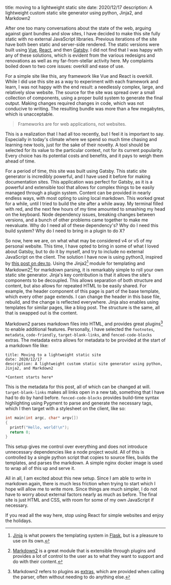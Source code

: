 title: moving to a lightweight static site
date: 2020/12/17
description: A lightweight custom static site generator using python, Jinja2, and Markdown2

After one too many conversations about the state of the web, arguing against giant
bundles and slow sites, I have decided to make this site fully static with no
external JavaScript libraries. Previous
iterations of the site have both been static and server-side rendered. The
static versions were built using
[Vue](https://vuejs.org/),
[React](https://reactjs.org/), and then
[Gatsby](https://www.gatsbyjs.com/). I did not find that I was happy with any of
these solutions, which is evident from the various redesigns and renovations as
well as my far-from-stellar activity here. My complaints boiled down to two core
issues: overkill and ease of use.

For a simple site like this, any framework like Vue and React is overkill.
While I did use this site as a way to experiment with each framework and learn,
I was not happy with the end result: a needlessly complex, large, and relatively
slow website. The source for the site was spread over a small collection of
components, using a proper build system to generate the final output. Making
changes required changes in code, which was not conducive to writing. The
resulting bundle was more than a few megabytes, which is unacceptable.

> Frameworks are for web applications, not websites.

This is a realization
that I had all too recently, but I feel it is important to say. Especially in
today's climate where we spend so much time chasing and learning new tools, just
for the sake of their novelty. A tool should be selected for its value to the
particular context, not for its current popularity. Every choice has its
potential costs and benefits, and it pays to weigh them ahead of time.

For a period of time, this site was built using Gatsby. This static site
generator is incredibly powerful, and I have used it before for making
documentation sites. This application was perfect for Gatsby, as it is a
powerful and extensible tool that allows for complex things to be easily
managed through a plugin system. Content can be provided in nearly endless ways,
with most opting to using local markdown. This worked great for a while, until I
tried to build the site after a while away. My terminal filled with red, and the
next few hours of my time amounted to smashing my head on the keyboard. Node
dependency issues, breaking changes between versions, and a bunch of other
problems came together to make me reevaluate. Why do I need all of these
dependency's? Why do I need this build system? Why do I need to bring in a
plugin to do X?

So now, here we are, on what what may be considered v4 or v5 of my personal
website. This time, I have opted to bring in some of what I loved about Gatsby,
but to do it by myself, and try to include no external JavaScript on the client.
The solution I have now is using python3, inspired by
[this post on dev.to](https://dev.to/nqcm/making-a-static-site-generator-with-python-part-1-3kn3).
Using the Jinja2[^jinja] module for templating and Markdown2[^markdown2] for markdown parsing, it is
remarkably simple to roll your own static site generator. Jinja's key contribution
is that it allows the site's components to be decoupled. This allows separation of both
structure and content, but also allows for repeated HTML to be easily shared.
For example, the header component of this page is part of the base template,
which every other page extends. I can change the header in this base file,
rebuild, and the change is reflected everywhere. Jinja also enables using
templates for similar pages, like a blog post. The structure is the same, all
that is swapped out is the content.

Markdown2 parses markdown files into HTML, and provides great plugins[^extras] to enable
additional features. Personally, I have selected the `footnotes`, `metadata`,
`code-friendly`, `target-blank-links`, and `fenced-code-blocks` extras. The metadata
extra allows for metadata to be provided at the start of a markdown file like:

```
title: Moving to a lightweight static site
date: 2020/12/17
description: A lightweight custom static site generator using python, Jinja2, and Markdown2

*Content starts here*
```

This is the metadata for this post, all of which can be changed at will.
`target-blank-links` makes all links open in a new tab, something that I have had
to do by hand before. `fenced-code-blocks` provides build-time syntax highlighting
using Pygment to parse and generate the necessary tags, which I then target with
a stylesheet on the client, like so:

```c
int main(int argc, char* argv[])
{
  printf("Hello, world!\n");
  return 0;
}
```

This setup gives me control over everything and does
not introduce unnecessary dependencies like a node project would. All of this is
controlled by a single python script that copies to source files, builds the
templates, and parses the markdown. A simple nginx docker image is used to wrap
all of this up and serve it.

All in all, I am excited about this new setup. Since I am able to write in
markdown again, there is much less friction when trying to start which I hope
will allow me to write more. Since things are much simpler, I do not have to
worry about external factors nearly as much as before. The final site is just
HTML and CSS, with room for some of my own JavaScript if necessary.

If you read all the way here, stop using React for simple websites and enjoy
the holidays.


[^jinja]: [Jinja](https://jinja2docs.readthedocs.io/en/stable/) is what powers the templating system in [Flask](https://flask.palletsprojects.com/en/1.1.x/), but is a pleasure to use on its own.
[^markdown2]: [Markdown2](https://github.com/trentm/python-markdown2) is a great module that is extensible through plugins and provides a lot of control to the user as to what they want to support and do with their content.
[^extras]: Markdown2 refers to plugins as [extras](https://github.com/trentm/python-markdown2/wiki/Extras), which are provided when calling the parser, often without needing to do anything else.

